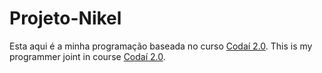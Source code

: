 # Projeto-Nikel
Esta aqui é a minha programação  baseada no curso [Codaí 2.0](https://plataforma.growdev.com.br/curso/codai).
This is my programmer joint in course [Codaí 2.0](https://plataforma.growdev.com.br/curso/codai).
